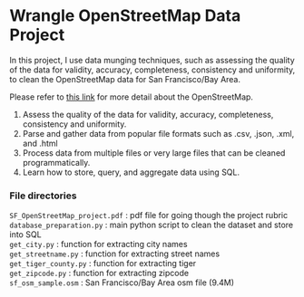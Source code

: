 <h1>Wrangle OpenStreetMap Data Project</h1>

In this project, I use data munging techniques, such as assessing the quality of the data for validity, 
accuracy, completeness, consistency and uniformity, to clean the OpenStreetMap data for 
San Francisco/Bay Area. 

Please refer to <a href='https://wiki.openstreetmap.org/wiki/About_OpenStreetMap'>this link</a> for more detail about the OpenStreetMap.

<ol>
<li>Assess the quality of the data for validity, accuracy, completeness, consistency and uniformity.</li>
<li>Parse and gather data from popular file formats such as .csv, .json, .xml, and .html</li>
<li>Process data from multiple files or very large files that can be cleaned programmatically.</li>
<li>Learn how to store, query, and aggregate data using SQL.</li>
</ol>

<h3>File directories</h3>

`SF_OpenStreetMap_project.pdf` : pdf file for going though the project rubric<br>
`database_preparation.py` : main python script to clean the dataset and store into SQL<br>
`get_city.py` : function for extracting city names<br>
`get_streetname.py` : function for extracting street names<br>
`get_tiger_county.py` : function for extracting tiger<br> 
`get_zipcode.py` : function for extracting zipcode<br>
`sf_osm_sample.osm` : San Francisco/Bay Area osm file (9.4M)<br>
